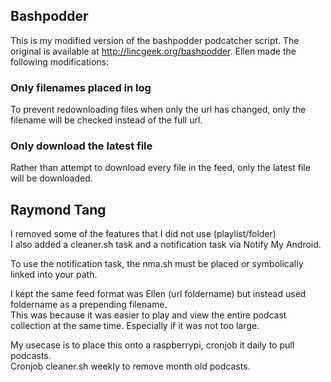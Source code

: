 ## Bashpodder ##
This is my modified version of the bashpodder podcatcher script. The
original is available at <http://lincgeek.org/bashpodder>. Ellen made
the following modifications:

### Only filenames placed in log ###

To prevent redownloading files when only the url has changed, only the
filename will be checked instead of the full url.

### Only download the latest file ###

Rather than attempt to download every file in the feed, only the
latest file will be downloaded.

## Raymond Tang ##

I removed some of the features that I did not use (playlist/folder)  
I also added a cleaner.sh task and a notification task via Notify My Android.

To use the notification task, the nma.sh must be placed or symbolically linked into your path.

I kept the same feed format was Ellen (url foldername) but instead used foldername as a prepending filename.  
This was because it was easier to play and view the entire podcast collection at the same time. Especially if it was not too large.

My usecase is to place this onto a raspberrypi, cronjob it daily to pull podcasts.  
Cronjob cleaner.sh weekly to remove month old podcasts.
